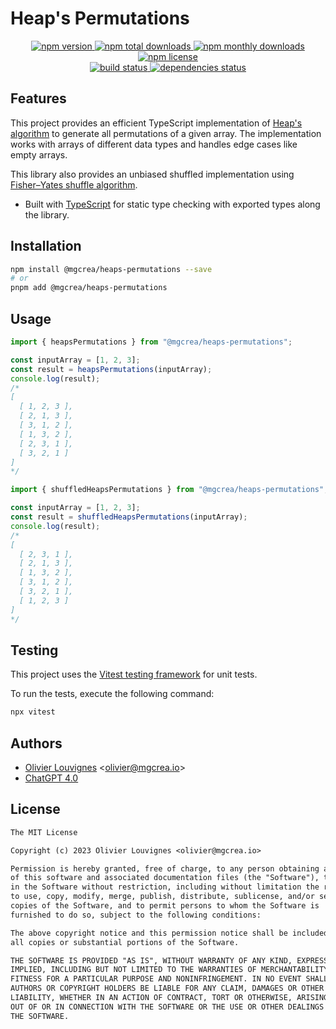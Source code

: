 # Heap's Permutations

<!-- markdownlint-disable MD033 -->
<p align="center">
  <a href="https://www.npmjs.com/package/@mgcrea/heaps-permutations">
    <img src="https://img.shields.io/npm/v/@mgcrea/heaps-permutations.svg?style=for-the-badge" alt="npm version" />
  </a>
  <a href="https://www.npmjs.com/package/@mgcrea/heaps-permutations">
    <img src="https://img.shields.io/npm/dt/@mgcrea/heaps-permutations.svg?style=for-the-badge" alt="npm total downloads" />
  </a>
  <a href="https://www.npmjs.com/package/@mgcrea/heaps-permutations">
    <img src="https://img.shields.io/npm/dm/@mgcrea/heaps-permutations.svg?style=for-the-badge" alt="npm monthly downloads" />
  </a>
  <a href="https://www.npmjs.com/package/@mgcrea/heaps-permutations">
    <img src="https://img.shields.io/npm/l/@mgcrea/heaps-permutations.svg?style=for-the-badge" alt="npm license" />
  </a>
  <br />
  <a href="https://github.com/mgcrea/js-heaps-permutations/actions/workflows/main.yml">
    <img src="https://img.shields.io/github/actions/workflow/status/mgcrea/js-heaps-permutations/main.yml?style=for-the-badge&branch=master" alt="build status" />
  </a>
  <a href="https://depfu.com/github/mgcrea/js-heaps-permutations">
    <img src="https://img.shields.io/depfu/dependencies/github/mgcrea/js-heaps-permutations?style=for-the-badge" alt="dependencies status" />
  </a>
</p>
<!-- markdownlint-enable MD037 -->

## Features

This project provides an efficient TypeScript implementation of [Heap's algorithm](https://en.wikipedia.org/wiki/Heap%27s_algorithm) to generate all permutations of a given array. The implementation works with arrays of different data types and handles edge cases like empty arrays.

This library also provides an unbiased shuffled implementation using [Fisher–Yates shuffle algorithm](https://en.wikipedia.org/wiki/Fisher–Yates_shuffle).

- Built with [TypeScript](https://www.typescriptlang.org/) for static type checking with exported types along the library.

## Installation

```bash
npm install @mgcrea/heaps-permutations --save
# or
pnpm add @mgcrea/heaps-permutations
```

## Usage

```ts
import { heapsPermutations } from "@mgcrea/heaps-permutations";

const inputArray = [1, 2, 3];
const result = heapsPermutations(inputArray);
console.log(result);
/*
[
  [ 1, 2, 3 ],
  [ 2, 1, 3 ],
  [ 3, 1, 2 ],
  [ 1, 3, 2 ],
  [ 2, 3, 1 ],
  [ 3, 2, 1 ]
]
*/
```

```ts
import { shuffledHeapsPermutations } from "@mgcrea/heaps-permutations";

const inputArray = [1, 2, 3];
const result = shuffledHeapsPermutations(inputArray);
console.log(result);
/*
[
  [ 2, 3, 1 ],
  [ 2, 1, 3 ],
  [ 1, 3, 2 ],
  [ 3, 1, 2 ],
  [ 3, 2, 1 ],
  [ 1, 2, 3 ]
]
*/
```

## Testing

This project uses the [Vitest testing framework](https://vitest.dev) for unit tests.

To run the tests, execute the following command:

```bash
npx vitest
```

## Authors

- [Olivier Louvignes](https://github.com/mgcrea) <<olivier@mgcrea.io>>
- [ChatGPT 4.0](https://chat.openai.com)

## License

```txt
The MIT License

Copyright (c) 2023 Olivier Louvignes <olivier@mgcrea.io>

Permission is hereby granted, free of charge, to any person obtaining a copy
of this software and associated documentation files (the "Software"), to deal
in the Software without restriction, including without limitation the rights
to use, copy, modify, merge, publish, distribute, sublicense, and/or sell
copies of the Software, and to permit persons to whom the Software is
furnished to do so, subject to the following conditions:

The above copyright notice and this permission notice shall be included in
all copies or substantial portions of the Software.

THE SOFTWARE IS PROVIDED "AS IS", WITHOUT WARRANTY OF ANY KIND, EXPRESS OR
IMPLIED, INCLUDING BUT NOT LIMITED TO THE WARRANTIES OF MERCHANTABILITY,
FITNESS FOR A PARTICULAR PURPOSE AND NONINFRINGEMENT. IN NO EVENT SHALL THE
AUTHORS OR COPYRIGHT HOLDERS BE LIABLE FOR ANY CLAIM, DAMAGES OR OTHER
LIABILITY, WHETHER IN AN ACTION OF CONTRACT, TORT OR OTHERWISE, ARISING FROM,
OUT OF OR IN CONNECTION WITH THE SOFTWARE OR THE USE OR OTHER DEALINGS IN
THE SOFTWARE.
```
